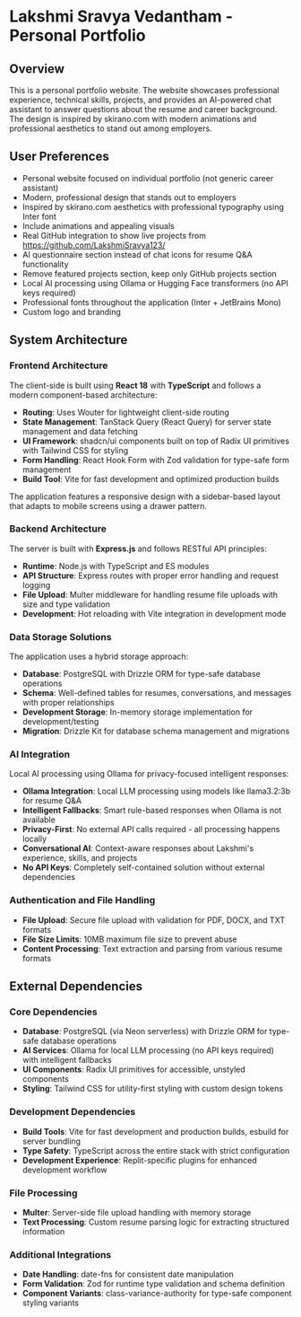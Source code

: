 # Lakshmi Sravya Vedantham - Personal Portfolio

## Overview

This is a personal portfolio website. The website showcases professional experience, technical skills, projects, and provides an AI-powered chat assistant to answer questions about the resume and career background. The design is inspired by skirano.com with modern animations and professional aesthetics to stand out among employers.

## User Preferences

- Personal website focused on individual portfolio (not generic career assistant)
- Modern, professional design that stands out to employers
- Inspired by skirano.com aesthetics with professional typography using Inter font
- Include animations and appealing visuals
- Real GitHub integration to show live projects from https://github.com/LakshmiSravya123/
- AI questionnaire section instead of chat icons for resume Q&A functionality
- Remove featured projects section, keep only GitHub projects section
- Local AI processing using Ollama or Hugging Face transformers (no API keys required)
- Professional fonts throughout the application (Inter + JetBrains Mono)
- Custom logo and branding

## System Architecture

### Frontend Architecture
The client-side is built using **React 18** with **TypeScript** and follows a modern component-based architecture:

- **Routing**: Uses Wouter for lightweight client-side routing
- **State Management**: TanStack Query (React Query) for server state management and data fetching
- **UI Framework**: shadcn/ui components built on top of Radix UI primitives with Tailwind CSS for styling
- **Form Handling**: React Hook Form with Zod validation for type-safe form management
- **Build Tool**: Vite for fast development and optimized production builds

The application features a responsive design with a sidebar-based layout that adapts to mobile screens using a drawer pattern.

### Backend Architecture
The server is built with **Express.js** and follows RESTful API principles:

- **Runtime**: Node.js with TypeScript and ES modules
- **API Structure**: Express routes with proper error handling and request logging
- **File Upload**: Multer middleware for handling resume file uploads with size and type validation
- **Development**: Hot reloading with Vite integration in development mode

### Data Storage Solutions
The application uses a hybrid storage approach:

- **Database**: PostgreSQL with Drizzle ORM for type-safe database operations
- **Schema**: Well-defined tables for resumes, conversations, and messages with proper relationships
- **Development Storage**: In-memory storage implementation for development/testing
- **Migration**: Drizzle Kit for database schema management and migrations

### AI Integration
Local AI processing using Ollama for privacy-focused intelligent responses:

- **Ollama Integration**: Local LLM processing using models like llama3.2:3b for resume Q&A
- **Intelligent Fallbacks**: Smart rule-based responses when Ollama is not available
- **Privacy-First**: No external API calls required - all processing happens locally
- **Conversational AI**: Context-aware responses about Lakshmi's experience, skills, and projects
- **No API Keys**: Completely self-contained solution without external dependencies

### Authentication and File Handling
- **File Upload**: Secure file upload with validation for PDF, DOCX, and TXT formats
- **File Size Limits**: 10MB maximum file size to prevent abuse
- **Content Processing**: Text extraction and parsing from various resume formats

## External Dependencies

### Core Dependencies
- **Database**: PostgreSQL (via Neon serverless) with Drizzle ORM for type-safe database operations
- **AI Services**: Ollama for local LLM processing (no API keys required) with intelligent fallbacks
- **UI Components**: Radix UI primitives for accessible, unstyled components
- **Styling**: Tailwind CSS for utility-first styling with custom design tokens

### Development Dependencies
- **Build Tools**: Vite for fast development and production builds, esbuild for server bundling
- **Type Safety**: TypeScript across the entire stack with strict configuration
- **Development Experience**: Replit-specific plugins for enhanced development workflow

### File Processing
- **Multer**: Server-side file upload handling with memory storage
- **Text Processing**: Custom resume parsing logic for extracting structured information

### Additional Integrations
- **Date Handling**: date-fns for consistent date manipulation
- **Form Validation**: Zod for runtime type validation and schema definition
- **Component Variants**: class-variance-authority for type-safe component styling variants
